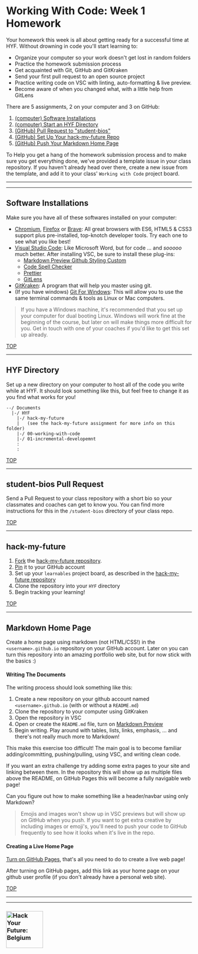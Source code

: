 # Working With Code: Week 1 Homework

Your homework this week is all about getting ready for a successful time at HYF.  Without drowning in code you'll start learning to:

* Organize your computer so your work doesn't get lost in random folders
* Practice the homework submission process
* Get acquainted with Git, GitHub and GitKraken
* Send your first pull request to an open source project
* Practice writing code on VSC with linting, auto-formatting & live preview.
* Become aware of when you changed what, with a little help from GitLens

There are 5 assignments, 2 on your computer and 3 on GitHub:

1. [(computer) Software Installations](#software-installations)
1. [(computer) Start an HYF Directory](#hyf-directory)
1. [(GitHub) Pull Request to "student-bios"](#student-bios-pull-request)
1. [(GitHub) Set Up Your hack-my-future Repo](#hack-my-future)
1. [(GitHub) Push Your Markdown Home Page](#markdown-home-page)


To Help you get a hang of the homework submission process and to make sure you get everything done, we've provided a template issue in your class repository.  If you haven't already head over there, create a new issue from the template, and add it to your class' `Working with Code` project board.

---


---

## Software Installations

Make sure you have all of these softwares installed on your computer:

* [Chromium](https://download-chromium.appspot.com/), [Firefox](https://www.mozilla.org/en-US/firefox/developer/) or [Brave](https://brave.com/download/): All great browsers with ES6, HTML5 & CSS3 support plus pre-installed, top-knotch developer tools.  Try each one to see what you like best!
* [Visual Studio Code](https://code.visualstudio.com/download): Like Microsoft Word, but for code ...  and _sooooo_ much better.  After installing VSC, be sure to install these plug-ins:
    * [Markdown Preview Github Styling Custom](https://marketplace.visualstudio.com/items?itemName=dmodalek.markdown-preview-github-styles-custom)
    * [Code Spell Checker](https://marketplace.visualstudio.com/items?itemName=streetsidesoftware.code-spell-checker)
    * [Prettier](https://marketplace.visualstudio.com/items?itemName=esbenp.prettier-vscode#overview)
    * [GitLens](https://marketplace.visualstudio.com/items?itemName=eamodio.gitlens)
* [GitKraken](https://www.gitkraken.com/download): A program that will help you master using git.
* (If you have windows) [Git For Windows](https://gitforwindows.org/): This will allow you to use the same terminal commands & tools as Linux or Mac computers.

> If you have a Windows machine, it's recommended that you set up your computer for dual booting Linux.  Windows will work fine at the beginning of the course, but later on will make things more difficult for you. Get in touch with one of your coaches if you'd like to get this set up already.

[TOP](#working-with-code--week-1-homework)

---

## HYF Directory

Set up a new directory on your computer to host all of the code you write while at HYF.  It should look something like this, but feel free to change it as you find what works for you!

```
--/ Documents
  |-/ HYF
    |-/ hack-my-future
    |   (see the hack-my-future assignment for more info on this folder)
    |-/ 00-working-with-code
    |-/ 01-incremental-developemnt
    :
    :
```


[TOP](#working-with-code--week-1-homework)

---

## student-bios Pull Request


Send a Pull Request to your class repository with a short bio so your classmates and coaches can get to know you.  You can find more instructions for this in the `/student-bios` directory of your class repo.


[TOP](#working-with-code--week-1-homework)

---

## hack-my-future

1. [Fork](https://help.github.com/en/github/getting-started-with-github/fork-a-repo) the [hack-my-future repository](https://github.com/HackYourFutureBelgium/hack-my-future).
1. [Pin](https://github.blog/2016-06-16-pin-repositories-to-your-github-profile/) it to your GitHub account
1. Set up your `learnables` project board, as described in the [hack-my-future repository](https://github.com/HackYourFutureBelgium/hack-my-future)
1. Clone the repository into your `HYF` directory
1. Begin tracking your learning!


[TOP](#working-with-code--week-1-homework)

---

## Markdown Home Page

Create a home page using markdown (not HTML/CSS!) in the `<username>.github.io` repository on your GitHub account. Later on you can turn this repository into an amazing portfolio web site, but for now stick with the basics :)

#### Writing The Documents

The writing process should look something like this:

1. Create a new repository on your github account named `<username>.github.io` (with or without a `README.md`)
1. Clone the repository to your computer using GitKraken
1. Open the repository in VSC
1. Open or create the `README.md` file, turn on [Markdown Preview](https://marketplace.visualstudio.com/items?itemName=dmodalek.markdown-preview-github-styles-custom)
1. Begin writing.  Play around with tables, lists, links, emphasis, ... and there's not really much more to Markdown!

This make this exercise too difficult! The main goal is to become familiar adding/committing, pushing/pulling, using VSC, and writing clean code.

If you want an extra challenge try adding some extra pages to your site and linking between them.  In the repository this will show up as multiple files above the README, on GitHub Pages this will become a fully navigable web page!

Can you figure out how to make something like a header/navbar using only Markdown?

> Emojis and images won't show up in VSC previews but will show up on GitHub when you push.  If you want to get extra creative by including images or emoji's, you'll need to push your code to GitHub frequently to see how it looks when it's live in the repo.

#### Creating a Live Home Page

[Turn on GitHub Pages](https://www.thinkful.com/learn/a-guide-to-using-github-pages/), that's all you need to do to create a live web page!

After turning on GitHub pages, add this link as your home page on your github user profile (if you don't already have a personal web site).

[TOP](#working-with-code--week-1-homework)

---
---

### <a href="https://hackyourfuture.be" target="_blank"><img src="https://user-images.githubusercontent.com/18554853/63941625-4c7c3d00-ca6c-11e9-9a76-8d5e3632fe70.jpg" width="100" height="100" alt="Hack Your Future: Belgium"></a>

